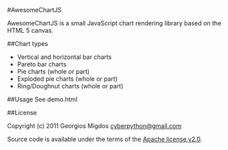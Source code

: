 #AwesomeChartJS

AwesomeChartJS is a small JavaScript chart rendering library based on the HTML 5 canvas.

##Chart types

* Vertical and horizontal bar charts
* Pareto bar charts
* Pie charts (whole or part)
* Exploded pie charts (whole or part)
* Ring/Doughnut charts (whole or part)

##Usage
See demo.html

##License

Copyright (c) 2011 Georgios Migdos <cyberpython@gmail.com>

Source code is available under the terms of the [Apache license v2.0](http://www.apache.org/licenses/LICENSE-2.0).



